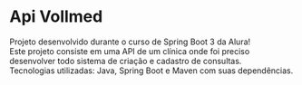 # Api Vollmed
Projeto desenvolvido durante o curso de Spring Boot 3 da Alura!<br>
Este projeto consiste em uma API de um clínica onde foi preciso desenvolver todo sistema de criação e cadastro de consultas.<br>
Tecnologias utilizadas: Java, Spring Boot e Maven com suas dependências.
